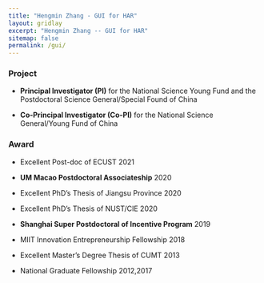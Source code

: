 ```yaml
---
title: "Hengmin Zhang - GUI for HAR"
layout: gridlay
excerpt: "Hengmin Zhang -- GUI for HAR"
sitemap: false
permalink: /gui/
---
```



### Project

-  **Principal Investigator (PI)** for the National Science Young Fund and the Postdoctoral Science General/Special Found of China

-  **Co-Principal Investigator (Co-PI)** for the National Science General/Young Fund of China

### Award 

-  Excellent Post-doc of ECUST 2021

-  **UM Macao Postdoctoral Associateship** 2020 

-  Excellent PhD’s Thesis of Jiangsu Province 2020

-  Excellent PhD’s Thesis of NUST/CIE 2020

-  **Shanghai Super Postdoctoral of Incentive Program** 2019

-  MIIT Innovation Entrepreneurship Fellowship 2018

-  Excellent Master’s Degree Thesis of CUMT 2013

-  National Graduate Fellowship 2012,2017
 